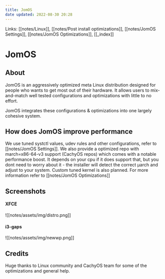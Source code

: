```yaml
---
title: JomOS
date updated: 2022-08-30 20:28
---
```


Links: [[notes/Linux]], [[notes/Post install optimizations]], [[notes/JomOS Settings]], [[notes/JomOS Optimizations]], [[_index]]

# JomOS

## About

JomOS is an aggressively optimized meta Linux distribution designed for people who wants to get most out of their hardware. It allows users to mix-and-match well tested configurations and optimizations with little to no effort.

JomOS integrates these configurations & optimizations into one largely cohesive system.

## How does JomOS improve performance

We use tuned systctl values, udev rules and other configurations, refer to [[notes/JomOS Settings]].  We also provide a optimized repo with march=x86-64-v3 support (CachyOS repos) which comes with a notable performance boost. It depends on your cpu if it does support that, but you dont need to worry about it - the installer will detect the correct µarch and adjust to your system. Custom tuned kernel is also planned.
For more information refer to [[notes/JomOS Optimizations]]

## Screenshots

#### XFCE

![[notes/assets/img/distro.png]]

#### i3-gaps

![[notes/assets/img/newwp.png]]

## Credits

Huge thanks to Linux community and CachyOS team for some of the optimizations and general help.
